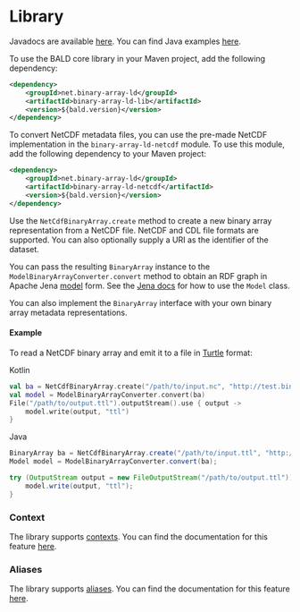 # Library

Javadocs are available [here](todo).
You can find Java examples [here](https://github.com/binary-array-ld/net.binary_array_ld.bald/tree/master/binary-array-ld-demo/src/main/java/net/bald).

To use the BALD core library in your Maven project, add the following dependency:

```xml
<dependency>
    <groupId>net.binary-array-ld</groupId>
    <artifactId>binary-array-ld-lib</artifactId>
    <version>${bald.version}</version>
</dependency>
```

To convert NetCDF metadata files, you can use the pre-made NetCDF implementation in the `binary-array-ld-netcdf` module.
To use this module, add the following dependency to your Maven project:

```xml
<dependency>
    <groupId>net.binary-array-ld</groupId>
    <artifactId>binary-array-ld-netcdf</artifactId>
    <version>${bald.version}</version>
</dependency>
```

Use the `NetCdfBinaryArray.create` method to create a new binary array representation from a NetCDF file.
NetCDF and CDL file formats are supported.
You can also optionally supply a URI as the identifier of the dataset.

You can pass the resulting `BinaryArray` instance to the `ModelBinaryArrayConverter.convert`
method to obtain an RDF graph in Apache Jena [model](https://jena.apache.org/documentation/javadoc/jena/org/apache/jena/rdf/model/Model.html) form.
See the [Jena docs](https://jena.apache.org/tutorials/rdf_api.html) for how to use the `Model` class.

You can also implement the `BinaryArray` interface with your own binary array metadata representations.

#### Example
To read a NetCDF binary array and emit it to a file in [Turtle](https://www.w3.org/TR/turtle/) format:

Kotlin
```kotlin
val ba = NetCdfBinaryArray.create("/path/to/input.nc", "http://test.binary-array-ld.net/example")
val model = ModelBinaryArrayConverter.convert(ba)
File("/path/to/output.ttl").outputStream().use { output ->
    model.write(output, "ttl")
}
```
Java
```java
BinaryArray ba = NetCdfBinaryArray.create("/path/to/input.ttl", "http://test.binary-array-ld.net/example");
Model model = ModelBinaryArrayConverter.convert(ba);

try (OutputStream output = new FileOutputStream("/path/to/output.ttl")) {
    model.write(output, "ttl");
}
```

### Context

The library supports [contexts](context.md).
You can find the documentation for this feature [here](context.md#library).

### Aliases

The library supports [aliases](alias.md).
You can find the documentation for this feature [here](alias.md#library).
